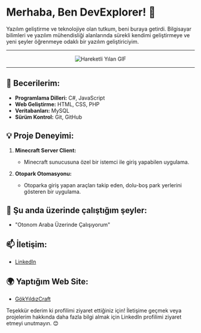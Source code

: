 # Merhaba, Ben DevExplorer! 👋

Yazılım geliştirme ve teknolojiye olan tutkum, beni buraya getirdi. Bilgisayar bilimleri ve yazılım mühendisliği alanlarında sürekli kendimi geliştirmeye ve yeni şeyler öğrenmeye odaklı bir yazılım geliştiriciyim.

---

<p align="center">
  <img src="https://media.giphy.com/media/l4FGvYNYq1rI8J6nO/giphy.gif" alt="Hareketli Yılan GIF">
</p>

---

## 🚀 Becerilerim:

- **Programlama Dilleri:** C#, JavaScript
- **Web Geliştirme:** HTML, CSS, PHP
- **Veritabanları:** MySQL
- **Sürüm Kontrol:** Git, GitHub

## 💡 Proje Deneyimi:

1. **Minecraft Server Client:**
   - Minecraft sunucusuna özel bir istemci ile giriş yapabilen uygulama.

2. **Otopark Otomasyonu:**
   - Otoparka giriş yapan araçları takip eden, dolu-boş park yerlerini gösteren bir uygulama.

## 🌱 Şu anda üzerinde çalıştığım şeyler:

- "Otonom Araba Üzerinde Çalışıyorum"

## 📫 İletişim:

- [LinkedIn](www.linkedin.com/in/ugurakbas055)

## 🌍 Yaptığım Web Site:

- [GökYıldızCraft](http://gokyildizcraft.net.tr/)

Teşekkür ederim ki profilimi ziyaret ettiğiniz için! İletişime geçmek veya projelerim hakkında daha fazla bilgi almak için LinkedIn profilimi ziyaret etmeyi unutmayın. 😊
